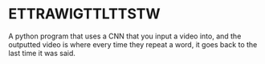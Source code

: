 # ETTRAWIGTTLTTSTW
 A python program that uses a CNN that you input a video into, and the outputted video is where every time they repeat a word, it goes back to the last time it was said.
